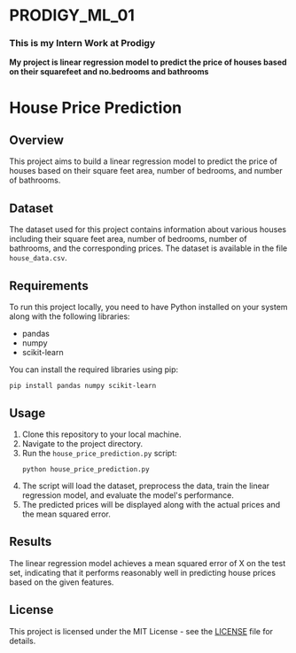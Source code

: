 # PRODIGY_ML_01

### This is my Intern Work at Prodigy
**My project is
linear regression model to predict the price of houses based on their squarefeet and no.bedrooms and bathrooms**



# House Price Prediction

## Overview
This project aims to build a linear regression model to predict the price of houses based on their square feet area, number of bedrooms, and number of bathrooms.

## Dataset
The dataset used for this project contains information about various houses including their square feet area, number of bedrooms, number of bathrooms, and the corresponding prices. The dataset is available in the file `house_data.csv`.

## Requirements
To run this project locally, you need to have Python installed on your system along with the following libraries:
- pandas
- numpy
- scikit-learn

You can install the required libraries using pip:
```
pip install pandas numpy scikit-learn
```

## Usage
1. Clone this repository to your local machine.
2. Navigate to the project directory.
3. Run the `house_price_prediction.py` script:
   ```
   python house_price_prediction.py
   ```
4. The script will load the dataset, preprocess the data, train the linear regression model, and evaluate the model's performance.
5. The predicted prices will be displayed along with the actual prices and the mean squared error.

## Results
The linear regression model achieves a mean squared error of X on the test set, indicating that it performs reasonably well in predicting house prices based on the given features.

## License
This project is licensed under the MIT License - see the [LICENSE](LICENSE) file for details.

